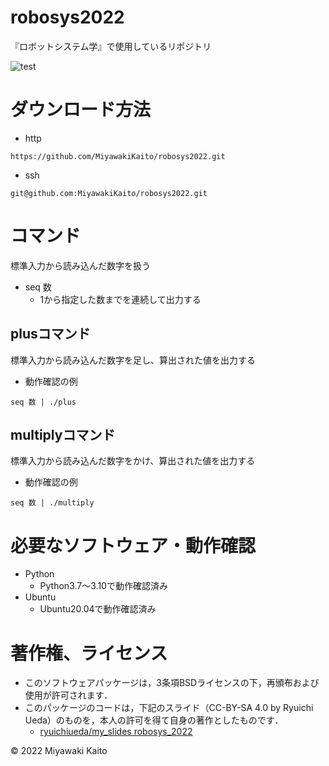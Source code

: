 # robosys2022
『ロボットシステム学』で使用しているリポジトリ

![test](https://github.com/MiyawakiKaito/robosys2022/actions/workflows/test.yml/badge.svg)

# ダウンロード方法
* http
```
https://github.com/MiyawakiKaito/robosys2022.git
```
* ssh
```
git@github.com:MiyawakiKaito/robosys2022.git
```
# コマンド
標準入力から読み込んだ数字を扱う

* seq 数 
  * 1から指定した数までを連続して出力する

## plusコマンド
標準入力から読み込んだ数字を足し、算出された値を出力する

* 動作確認の例
```
seq 数 | ./plus
```
## multiplyコマンド
標準入力から読み込んだ数字をかけ、算出された値を出力する

* 動作確認の例
```
seq 数 | ./multiply
```

# 必要なソフトウェア・動作確認
* Python
  * Python3.7～3.10で動作確認済み
* Ubuntu
  * Ubuntu20.04で動作確認済み

# 著作権、ライセンス
  * このソフトウェアパッケージは，3条項BSDライセンスの下，再頒布および使用が許可されます．
* このパッケージのコードは，下記のスライド（CC-BY-SA 4.0 by Ryuichi Ueda）のものを，本人の許可を得て自身の著作としたものです．
  * [ryuichiueda/my_slides robosys_2022](https://github.com/ryuichiueda/my_slides/tree/master/robosys_2022)

© 2022 Miyawaki Kaito

   
